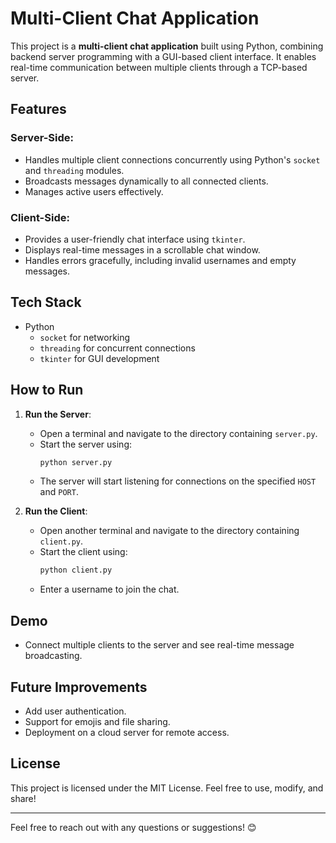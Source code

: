 # Multi-Client Chat Application  

This project is a **multi-client chat application** built using Python, combining backend server programming with a GUI-based client interface. It enables real-time communication between multiple clients through a TCP-based server.  

## Features  
### Server-Side:
- Handles multiple client connections concurrently using Python's `socket` and `threading` modules.  
- Broadcasts messages dynamically to all connected clients.  
- Manages active users effectively.  

### Client-Side:
- Provides a user-friendly chat interface using `tkinter`.  
- Displays real-time messages in a scrollable chat window.  
- Handles errors gracefully, including invalid usernames and empty messages.  

## Tech Stack  
- Python  
  - `socket` for networking  
  - `threading` for concurrent connections  
  - `tkinter` for GUI development  

## How to Run  
1. **Run the Server**:  
   - Open a terminal and navigate to the directory containing `server.py`.  
   - Start the server using:  
     ```bash
     python server.py
     ```  
   - The server will start listening for connections on the specified `HOST` and `PORT`.  

2. **Run the Client**:  
   - Open another terminal and navigate to the directory containing `client.py`.  
   - Start the client using:  
     ```bash
     python client.py
     ```  
   - Enter a username to join the chat.  

## Demo  
- Connect multiple clients to the server and see real-time message broadcasting.  

## Future Improvements  
- Add user authentication.  
- Support for emojis and file sharing.  
- Deployment on a cloud server for remote access.  

## License  
This project is licensed under the MIT License. Feel free to use, modify, and share!  

---

Feel free to reach out with any questions or suggestions! 😊  
